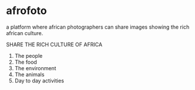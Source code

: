 # afrofoto
a platform where african photographers can share images showing the rich african culture. 

SHARE THE RICH CULTURE OF AFRICA
1. The people
2. The food
3. The environment
4. The animals
5. Day to day activities

